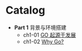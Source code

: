 # Catalog

- **Part 1** 背景与环境搭建
    - ch1-01 [GO 起源于发展](part-1-context-enviroment/ch1-01-genesis.md)
    - ch1-02 [Why Go?](part-1-context-enviroment/ch1-02-why-go.md)
